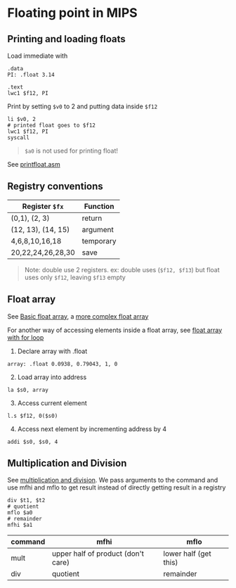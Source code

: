 # Floating point in MIPS

## Printing and loading floats

Load immediate with 
```wasm
.data
PI: .float 3.14

.text
lwc1 $f12, PI
```

Print by setting `$v0` to 2 and putting data inside `$f12`
```wasm
li $v0, 2
# printed float goes to $f12
lwc1 $f12, PI
syscall
```
> `$a0` is not used for printing float!

See [printfloat.asm](printfloat.asm)

## Registry conventions

| Register `$fx`     | Function  |
| ------------------ | --------- |
| (0,1), (2, 3)      | return    |
| (12, 13), (14, 15) | argument  |
| 4,6,8,10,16,18     | temporary |
| 20,22,24,26,28,30  | save      |

>Note: double use 2 registers.
ex: double uses (`$f12, $f13`) but float uses only `$f12`, leaving `$f13` empty

## Float array

See [Basic float array](floatarrayexample.asm), a [more complex float array](printfloatarray.asm)

For another way of accessing elements inside a float array, see [float array with for loop](printfloatarrayRecursive.asm)

1. Declare array with .float
```wasm
array: .float 0.0938, 0.79043, 1, 0
```

2. Load array into address
```wasm
la $s0, array
```

3. Access current element
```wasm
l.s $f12, 0($s0)
```

4. Access next element by incrementing address by 4
```wasm
addi $s0, $s0, 4
```

## Multiplication and Division

See [multiplication and division](multiplication.asm). We pass arguments to the command and use mfhi and mflo to get result instead of directly getting result in a registry

```wasm
div $t1, $t2
# quotient
mflo $a0
# remainder
mfhi $a1
```

| command | mfhi                               | mflo                  |
| ------- | ---------------------------------- | --------------------- |
| mult    | upper half of product (don't care) | lower half (get this) |
| div     | quotient                           | remainder             |
